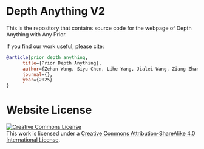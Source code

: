 # Depth Anything V2

This is the repository that contains source code for the webpage of Depth Anything with Any Prior.

If you find our work useful, please cite:
```bibtex
@article{prior_depth_anything,
      title={Prior Depth Anything},
      author={Zehan Wang, Siyu Chen, Lihe Yang, Jialei Wang, Ziang Zhang, Hengshuang Zhao, Zhou Zhao},
      journal={},
      year={2025}
}

```

# Website License
<a rel="license" href="http://creativecommons.org/licenses/by-sa/4.0/"><img alt="Creative Commons License" style="border-width:0" src="https://i.creativecommons.org/l/by-sa/4.0/88x31.png" /></a><br />This work is licensed under a <a rel="license" href="http://creativecommons.org/licenses/by-sa/4.0/">Creative Commons Attribution-ShareAlike 4.0 International License</a>.
